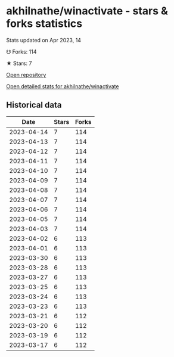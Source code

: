 # akhilnathe/winactivate - stars & forks statistics

Stats updated on Apr 2023, 14

☋ Forks: 114

★ Stars: 7

[Open repository](https://github.com/akhilnathe/winactivate)

[Open detailed stats for akhilnathe/winactivate](https://reviewgithub.com/rep/akhilnathe/winactivate)

## Historical data
| Date | Stars | Forks |
|------|-------|-------|
| 2023-04-14 | 7 | 114 | 
| 2023-04-13 | 7 | 114 | 
| 2023-04-12 | 7 | 114 | 
| 2023-04-11 | 7 | 114 | 
| 2023-04-10 | 7 | 114 | 
| 2023-04-09 | 7 | 114 | 
| 2023-04-08 | 7 | 114 | 
| 2023-04-07 | 7 | 114 | 
| 2023-04-06 | 7 | 114 | 
| 2023-04-05 | 7 | 114 | 
| 2023-04-03 | 7 | 114 | 
| 2023-04-02 | 6 | 113 | 
| 2023-04-01 | 6 | 113 | 
| 2023-03-30 | 6 | 113 | 
| 2023-03-28 | 6 | 113 | 
| 2023-03-27 | 6 | 113 | 
| 2023-03-25 | 6 | 113 | 
| 2023-03-24 | 6 | 113 | 
| 2023-03-23 | 6 | 113 | 
| 2023-03-21 | 6 | 112 | 
| 2023-03-20 | 6 | 112 | 
| 2023-03-19 | 6 | 112 | 
| 2023-03-17 | 6 | 112 | 

